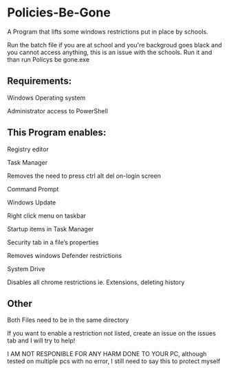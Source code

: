 # Policies-Be-Gone
A Program that lifts some windows restrictions put in place by schools.

Run the batch file if you are at school and you're backgroud goes black and you cannot access anything, this is an issue with the schools. Run it and than run Policys be gone.exe
## Requirements:
  Windows Operating system
  
  Administrator access to PowerShell
  
## This Program enables:
  Registry editor
  
  Task Manager
  
  Removes the need to press ctrl alt del on-login screen
  
  Command Prompt
  
  Windows Update
  
  Right click menu on taskbar
  
  Startup items in Task Manager
  
  Security tab in a file’s properties
  
  Removes windows Defender restrictions
  
  System Drive
  
  Disables all chrome restrictions ie. Extensions, deleting history
  
  ## Other
  Both Files need to be in the same directory
  
 If you want to enable a restriction not listed, create an issue on the issues tab and I will try to help!
 
 
 
 
 
  I AM NOT RESPONIBLE FOR ANY HARM DONE TO YOUR PC, although tested on multiple pcs with no error, I still need to say this to protect myself

 
